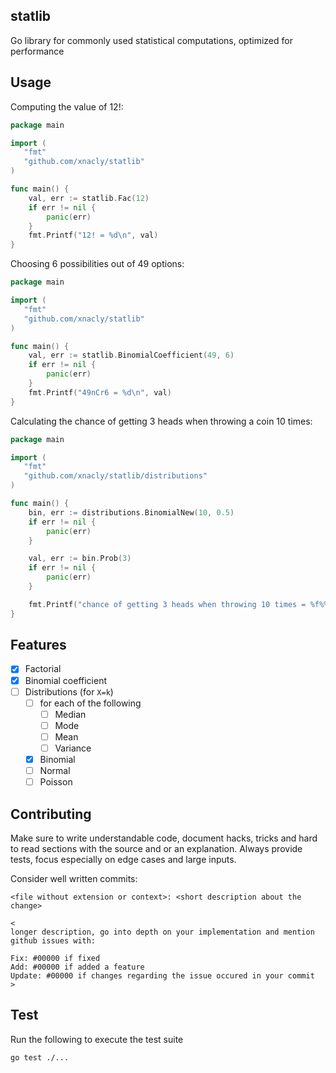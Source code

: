 ## statlib

Go library for commonly used statistical computations, optimized for performance

## Usage

Computing the value of 12!:

```go
package main

import (
   "fmt"
   "github.com/xnacly/statlib"
)

func main() {
    val, err := statlib.Fac(12)
    if err != nil {
        panic(err)
    }
    fmt.Printf("12! = %d\n", val)
}
```

Choosing 6 possibilities out of 49 options:

```go
package main

import (
   "fmt"
   "github.com/xnacly/statlib"
)

func main() {
    val, err := statlib.BinomialCoefficient(49, 6)
    if err != nil {
        panic(err)
    }
    fmt.Printf("49nCr6 = %d\n", val)
}
```

Calculating the chance of getting 3 heads when throwing a coin 10 times:

```go
package main

import (
   "fmt"
   "github.com/xnacly/statlib/distributions"
)

func main() {
    bin, err := distributions.BinomialNew(10, 0.5)
    if err != nil {
        panic(err)
    }

    val, err := bin.Prob(3)
    if err != nil {
        panic(err)
    }

    fmt.Printf("chance of getting 3 heads when throwing 10 times = %f%%\n", val*100)
}
```

## Features

- [x] Factorial
- [x] Binomial coefficient
- [ ] Distributions (for `X=k`)
  - [ ] for each of the following
    - [ ] Median
    - [ ] Mode
    - [ ] Mean
    - [ ] Variance
  - [x] Binomial
  - [ ] Normal
  - [ ] Poisson

## Contributing

Make sure to write understandable code, document hacks, tricks and hard to read
sections with the source and or an explanation. Always provide tests, focus
especially on edge cases and large inputs.

Consider well written commits:

```
<file without extension or context>: <short description about the change>

<
longer description, go into depth on your implementation and mention github issues with:

Fix: #00000 if fixed
Add: #00000 if added a feature
Update: #00000 if changes regarding the issue occured in your commit
>
```

## Test

Run the following to execute the test suite

```sh
go test ./...
```
